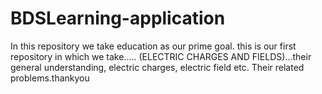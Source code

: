 # BDSLearning-application
In this repository we take education as our prime goal.
this is our first repository in which we take..... (ELECTRIC CHARGES AND FIELDS)...their general understanding, electric charges, electric field etc. Their related problems.thankyou
